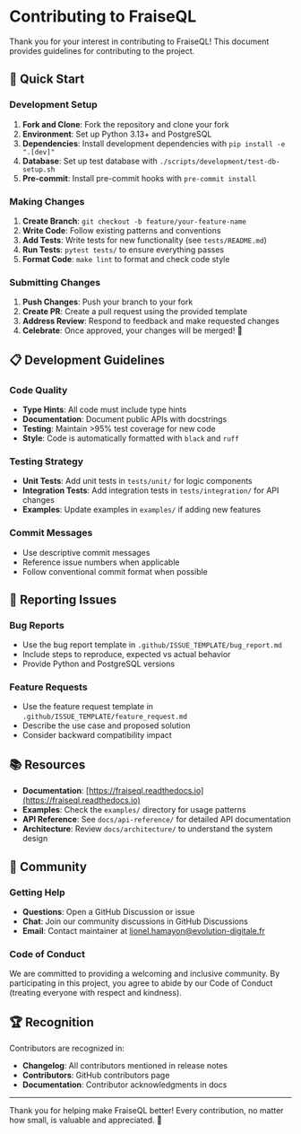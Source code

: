 # Contributing to FraiseQL

Thank you for your interest in contributing to FraiseQL! This document provides guidelines for contributing to the project.

## 🚀 Quick Start

### Development Setup
1. **Fork and Clone**: Fork the repository and clone your fork
2. **Environment**: Set up Python 3.13+ and PostgreSQL
3. **Dependencies**: Install development dependencies with `pip install -e ".[dev]"`
4. **Database**: Set up test database with `./scripts/development/test-db-setup.sh`
5. **Pre-commit**: Install pre-commit hooks with `pre-commit install`

### Making Changes
1. **Create Branch**: `git checkout -b feature/your-feature-name`
2. **Write Code**: Follow existing patterns and conventions
3. **Add Tests**: Write tests for new functionality (see `tests/README.md`)
4. **Run Tests**: `pytest tests/` to ensure everything passes
5. **Format Code**: `make lint` to format and check code style

### Submitting Changes
1. **Push Changes**: Push your branch to your fork
2. **Create PR**: Create a pull request using the provided template
3. **Address Review**: Respond to feedback and make requested changes
4. **Celebrate**: Once approved, your changes will be merged! 🎉

## 📋 Development Guidelines

### Code Quality
- **Type Hints**: All code must include type hints
- **Documentation**: Document public APIs with docstrings
- **Testing**: Maintain >95% test coverage for new code
- **Style**: Code is automatically formatted with `black` and `ruff`

### Testing Strategy
- **Unit Tests**: Add unit tests in `tests/unit/` for logic components
- **Integration Tests**: Add integration tests in `tests/integration/` for API changes
- **Examples**: Update examples in `examples/` if adding new features

### Commit Messages
- Use descriptive commit messages
- Reference issue numbers when applicable
- Follow conventional commit format when possible

## 🐛 Reporting Issues

### Bug Reports
- Use the bug report template in `.github/ISSUE_TEMPLATE/bug_report.md`
- Include steps to reproduce, expected vs actual behavior
- Provide Python and PostgreSQL versions

### Feature Requests
- Use the feature request template in `.github/ISSUE_TEMPLATE/feature_request.md`
- Describe the use case and proposed solution
- Consider backward compatibility impact

## 📚 Resources

- **Documentation**: [https://fraiseql.readthedocs.io](https://fraiseql.readthedocs.io)
- **Examples**: Check the `examples/` directory for usage patterns
- **API Reference**: See `docs/api-reference/` for detailed API documentation
- **Architecture**: Review `docs/architecture/` to understand the system design

## 🤝 Community

### Getting Help
- **Questions**: Open a GitHub Discussion or issue
- **Chat**: Join our community discussions in GitHub Discussions
- **Email**: Contact maintainer at lionel.hamayon@evolution-digitale.fr

### Code of Conduct
We are committed to providing a welcoming and inclusive community. By participating in this project, you agree to abide by our Code of Conduct (treating everyone with respect and kindness).

## 🏆 Recognition

Contributors are recognized in:
- **Changelog**: All contributors mentioned in release notes
- **Contributors**: GitHub contributors page
- **Documentation**: Contributor acknowledgments in docs

---

Thank you for helping make FraiseQL better! Every contribution, no matter how small, is valuable and appreciated. 💙
